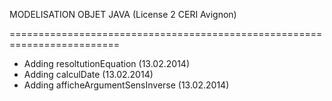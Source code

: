 MODELISATION OBJET JAVA (License 2 CERI Avignon)

=========================================================================

- Adding resoltutionEquation (13.02.2014)
- Adding calculDate (13.02.2014)
- Adding afficheArgumentSensInverse (13.02.2014)

